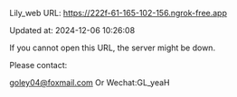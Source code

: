 Lily_web URL: https://222f-61-165-102-156.ngrok-free.app

Updated at: 2024-12-06 10:26:08

If you cannot open this URL, the server might be down.

Please contact: 

goley04@foxmail.com Or Wechat:GL_yeaH